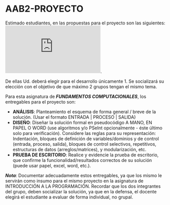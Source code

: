 # AAB2-PROYECTO

Estimado estudiantes, en las propuestas para el proyecto son las siguientes: ![Propuestas de proyectos](https://github.com/FundComp-C-OF24/AAB2-PROYECTO/blob/main/2B%20-%20Micelania%20ejercicios%20Proyecto.pdf).

De ellas Ud. deberá elegir para el desarrollo únicamente 1. Se socializará su elección con el objetivo de que máximo 2 grupos tengan el mismo tema. 

Para esta asignatura de __*FUNDAMENTOS COMPUTACIONALES*__, los entregables para el proyecto son: 

* __ANÁLISIS__: Planteamiento el esquema de forma general / breve de la solución. (Usar el formato ENTRADA | PROCESO | SALIDA)
* __DISEÑO__: Diseñar la solución formal en pseudocódigo A MANO, EN PAPEL O WORD (use algoritmos y/o PSeInt opcionalmente - éste último solo para verificación). Considere las reglas para su representación: Indentación, bloques de definición de variables/dominios y de control (entrada, proceso, salida), bloques de control selectivos, repetitivos, estructuras de datos (arreglos/matrices), y modularización, etc.
* __PRUEBA DE ESCRITORIO__: Realice y evidencie la prueba de escritorio, que confirme la funcionalidad/resultados correctos de su solución (puede usar papel, excel, word, etc.).

__*Nota*__: Documentar adecuadamente estos entregables, ya que los mismo le servirán como insumo para el mismo proyecto en la asignatura de INTRODUCCIÓN A LA PROGRAMACIÓN. Recordar que los dos integrantes del grupo, deben socializar la solución, ya que en la defensa, el docente elegirá el estudiante a evaluar de forma individual, no grupal.
